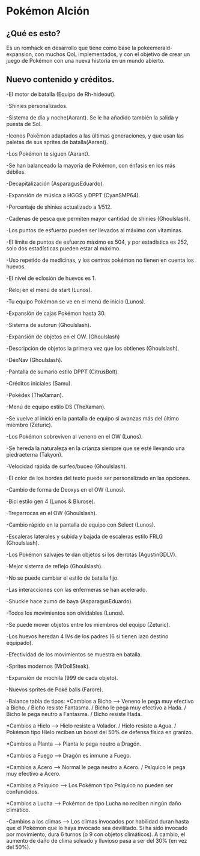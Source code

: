 # Pokémon Alción

## ¿Qué es esto?

Es un romhack en desarrollo que tiene como base la pokeemerald-expansion, con muchos QoL implementados, y con el objetivo de crear un juego de Pokémon con una nueva historia en un mundo abierto.

## Nuevo contenido y créditos.

-El motor de batalla (Equipo de Rh-hideout).

-Shinies personalizados.

-Sistema de día y noche(Aarant). Se le ha añadido también la salida y puesta de Sol.

-Iconos Pokémon adaptados a las últimas generaciones, y que usan las paletas de sus sprites de batalla(Aarant).

-Los Pokémon te siguen (Aarant).

-Se han balanceado la mayoría de Pokémon, con énfasis en los más débiles.

-Decapitalización (AsparagusEduardo).

-Expansión de música a HGGS y DPPT (CyanSMP64).

-Porcentaje de shinies actualizado a 1/512.

-Cadenas de pesca que permiten mayor cantidad de shinies (Ghoulslash).

-Los puntos de esfuerzo pueden ser llevados al máximo con vitaminas.

-El límite de puntos de esfuerzo máximo es 504, y por estadística es 252, solo dos estadísticas pueden estar al máximo.

-Uso repetido de medicinas, y los centros pokémon no tienen en cuenta los huevos.

-El nivel de eclosión de huevos es 1.

-Reloj en el menú de start (Lunos).

-Tu equipo Pokémon se ve en el menú de inicio  (Lunos).

-Expansión de cajas Pokémon hasta 30.

-Sistema de autorun (Ghoulslash).

-Expansión de objetos en el OW. (Ghoulslash)

-Descripción de objetos la primera vez que los obtienes (Ghoulslash).

-DéxNav (Ghoulslash). 

-Pantalla de sumario estilo DPPT (CitrusBolt).

-Créditos iniciales (Samu).

-Pokédex (TheXaman).

-Menú de equipo estilo DS (TheXaman).

-Se vuelve al inicio en la pantalla de equipo si avanzas más del último miembro (Zeturic).

-Los Pokémon sobreviven al veneno en el OW (Lunos).

-Se hereda la naturaleza en la crianza siempre que se esté llevando una piedraeterna (Takyon).

-Velocidad rápida de surfeo/buceo (Ghoulslash).

-El color de los bordes del texto puede ser personalizado en las opciones.

-Cambio de forma de Deoxys en el OW (Lunos).

-Bici estilo gen 4 (Lunos & Blurose).

-Treparrocas en el OW (Ghoulslash).

-Cambio rápido en la pantalla de equipo con Select (Lunos).

-Escaleras laterales y subida y bajada de escaleras estilo FRLG (Ghoulslash).

-Los Pokémon salvajes te dan objetos si los derrotas (AgustinGDLV).

-Mejor sistema de reflejo (Ghoulslash).

-No se puede cambiar el estilo de batalla fijo.

-Las interacciones con las enfermeras se han acelerado.

-Shuckle hace zumo de baya (AsparagusEduardo).

-Todos los movimientos son olvidables (Lunos).

-Se puede mover objetos entre los miembros del equipo (Zeturic).

-Los huevos heredan 4 IVs de los padres (6 si tienen lazo destino equipado).

-Efectividad de los movimientos se muestra en batalla.

-Sprites modernos (MrDollSteak).

-Expansión de mochila (999 de cada objeto).

-Nuevos sprites de Poké balls (Farore).

-Balance tabla de tipos: 
*Cambios a Bicho --> Veneno le pega muy efectivo a Bicho. / Bicho resiste Fantasma. / Bicho le pega muy efectivo a Hada. / Bicho le pega neutro a Fantasma. / Bicho resiste Hada.

*Cambios a Hielo --> Hielo resiste a Volador. / Hielo resiste a Agua. / Pokémon tipo Hielo reciben un boost del 50% de defensa física en granizo.

*Cambios a Planta --> Planta le pega neutro a Dragón.

*Cambios a Fuego --> Dragón es inmune a Fuego.

*Cambios a Acero --> Normal le pega neutro a Acero. / Psíquico le pega muy efectivo a Acero.

*Cambios a Psíquico --> Los Pokémon tipo Psíquico no pueden ser confundidos.

*Cambios a Lucha --> Pokémon de tipo Lucha no reciben ningún daño climático.

-Cambios a los climas --> Los climas invocados por habilidad duran hasta que el Pokémon que lo haya invocado sea devilitado. Si ha sido invocado por movimiento, dura 6 turnos (o 9 con objetos climáticos). A cambio, el aumento de daño de clima soleado y lluvioso pasa a ser del 30% (en vez del 50%).
